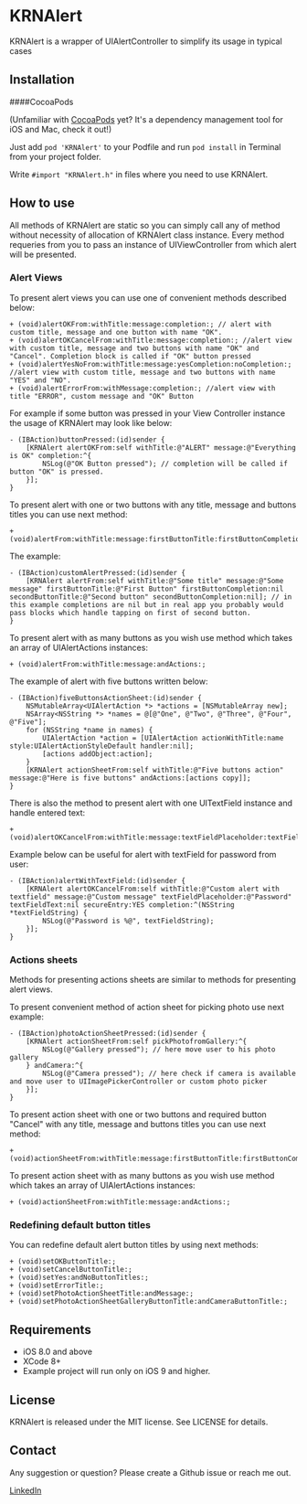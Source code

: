 KRNAlert
===============

KRNAlert is a wrapper of UIAlertController to simplify its usage in typical cases


## Installation
####CocoaPods

(Unfamiliar with [CocoaPods](http://cocoapods.org/) yet? It's a dependency management tool for iOS and Mac, check it out!)

Just add `pod 'KRNAlert'` to your Podfile and run `pod install` in Terminal from your project folder.

Write `#import "KRNAlert.h"` in files where you need to use KRNAlert. 


## How to use
All methods of KRNAlert are static so you can simply call any of method without necessity of allocation of KRNAlert class instance.
Every method requeries from you to pass an instance of UIViewController from which alert will be presented.
### Alert Views

To present alert views you can use one of convenient methods described below:

```objc
+ (void)alertOKFrom:withTitle:message:completion:; // alert with custom title, message and one button with name "OK".
+ (void)alertOKCancelFrom:withTitle:message:completion:; //alert view with custom title, message and two buttons with name "OK" and "Cancel". Completion block is called if "OK" button pressed
+ (void)alertYesNoFrom:withTitle:message:yesCompletion:noCompletion:; //alert view with custom title, message and two buttons with name "YES" and "NO". 
+ (void)alertErrorFrom:withMessage:completion:; //alert view with title "ERROR", custom message and "OK" Button
```
For example if some button was pressed in your View Controller instance the usage of KRNAlert may look like below:
```objc
- (IBAction)buttonPressed:(id)sender {
    [KRNAlert alertOKFrom:self withTitle:@"ALERT" message:@"Everything is OK" completion:^{
        NSLog(@"OK Button pressed"); // completion will be called if button "OK" is pressed.
    }];
}
```

To present alert with one or two buttons with any title, message and buttons titles you can use next method:
```objc
+ (void)alertFrom:withTitle:message:firstButtonTitle:firstButtonCompletion:secondButtonTitle:secondButtonCompletion:;
```
The example:
```objc
- (IBAction)customAlertPressed:(id)sender {
    [KRNAlert alertFrom:self withTitle:@"Some title" message:@"Some message" firstButtonTitle:@"First Button" firstButtonCompletion:nil secondButtonTitle:@"Second button" secondButtonCompletion:nil]; // in this example completions are nil but in real app you probably would pass blocks which handle tapping on first of second button.
}
```
To present alert with as many buttons as you wish use method which takes an array of UIAlertActions instances:
```objc
+ (void)alertFrom:withTitle:message:andActions:;
```
The example of alert with five buttons written below:
```objc
- (IBAction)fiveButtonsActionSheet:(id)sender {
    NSMutableArray<UIAlertAction *> *actions = [NSMutableArray new];
    NSArray<NSString *> *names = @[@"One", @"Two", @"Three", @"Four", @"Five"];
    for (NSString *name in names) {
        UIAlertAction *action = [UIAlertAction actionWithTitle:name style:UIAlertActionStyleDefault handler:nil];
        [actions addObject:action];
    }
    [KRNAlert actionSheetFrom:self withTitle:@"Five buttons action" message:@"Here is five buttons" andActions:[actions copy]];
}
```
There is also the method to present alert with one UITextField instance and handle entered text:
```objc
+ (void)alertOKCancelFrom:withTitle:message:textFieldPlaceholder:textFieldText:secureEntry:completion:;
```
Example below can be useful for alert with textField for password from user:
```objc
- (IBAction)alertWithTextField:(id)sender {
    [KRNAlert alertOKCancelFrom:self withTitle:@"Custom alert with textfield" message:@"Custom message" textFieldPlaceholder:@"Password" textFieldText:nil secureEntry:YES completion:^(NSString *textFieldString) {
        NSLog(@"Password is %@", textFieldString);
    }];
}
```

### Actions sheets
Methods for presenting actions sheets are similar to methods for presenting alert views.

To present convenient method of action sheet for picking photo use next example:
```objc
- (IBAction)photoActionSheetPressed:(id)sender {
    [KRNAlert actionSheetFrom:self pickPhotofromGallery:^{
        NSLog(@"Gallery pressed"); // here move user to his photo gallery
    } andCamera:^{
        NSLog(@"Camera pressed"); // here check if camera is available and move user to UIImagePickerController or custom photo picker
    }];
}
```
To present action sheet with one or two buttons and required button "Cancel" with any title, message and buttons titles you can use next method:
```objc
+ (void)actionSheetFrom:withTitle:message:firstButtonTitle:firstButtonCompletion:secondButtonTitle:secondButtonCompletion:;
```

To present action sheet with as many buttons as you wish use method which takes an array of UIAlertActions instances:
```objc
+ (void)actionSheetFrom:withTitle:message:andActions:;
```

### Redefining default button titles
You can redefine default alert button titles by using next methods:

```objc
+ (void)setOKButtonTitle:;
+ (void)setCancelButtonTitle:;
+ (void)setYes:andNoButtonTitles:;
+ (void)setErrorTitle:;
+ (void)setPhotoActionSheetTitle:andMessage:;
+ (void)setPhotoActionSheetGalleryButtonTitle:andCameraButtonTitle:;
```

## Requirements

* iOS 8.0 and above
* XCode 8+
* Example project will run only on iOS 9 and higher.

## License

KRNAlert is released under the MIT license. See LICENSE for details.

## Contact

Any suggestion or question? Please create a Github issue or reach me out.

[LinkedIn](https://www.linkedin.com/in/julian-drapaylo)
